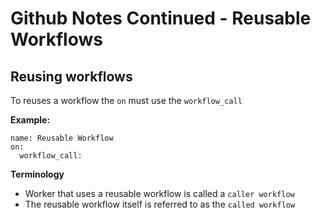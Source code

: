 # Github Notes Continued - Reusable Workflows 

## Reusing workflows 

To reuses a workflow the `on` must use the `workflow_call`

**Example:**
```
name: Reusable Workflow 
on:
  workflow_call:
```

**Terminology**
- Worker that uses a reusable workflow is called a `caller workflow`
- The reusable workflow itself is referred to as the `called workflow`



